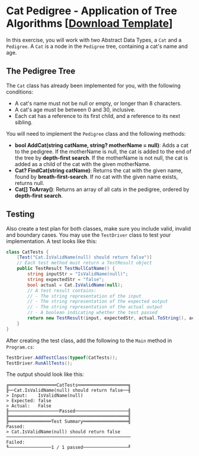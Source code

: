 # Cat Pedigree - Application of Tree Algorithms [[Download Template](https://github.com/cab301/cat-pedigree/archive/main.zip)]

In this exercise, you will work with two Abstract Data Types, a `Cat` and a `Pedigree`. A `Cat` is a node in the `Pedigree` tree, containing a cat's name and age.

## The Pedigree Tree

The `Cat` class has already been implemented for you, with the following conditions:
- A cat's name must not be null or empty, or longer than 8 characters.
- A cat's age must be between 0 and 30, inclusive.
- Each cat has a reference to its first child, and a reference to its next sibling.

You will need to implement the `Pedigree` class and the following methods:
- **bool AddCat(string catName, string? motherName = null)**: Adds a cat to the pedigree. If the motherName is null, the cat is added to the end of the tree by **depth-first search**. If the motherName is not null, the cat is added as a child of the cat with the given motherName.
- **Cat? FindCat(string catName)**: Returns the cat with the given name, found by **breath-first-search**. If no cat with the given name exists, returns null.
- **Cat[] ToArray()**: Returns an array of all cats in the pedigree, ordered by **depth-first search**.

## Testing

Also create a test plan for both classes, make sure you include valid, invalid and boundary cases. You may use the `TestDriver` class to test your implementation. A test looks like this:

```csharp
class CatTests {
    [Test("Cat.IsValidName(null) should return false")]
    // Each test method must return a TestResult object
    public TestResult TestNullCatName() {
        string inputStr = "IsValidName(null)";
        string expectedStr = "false";
        bool actual = Cat.IsValidName(null);
        // A test result contains:
        // - The string representation of the input
        // - The string representation of the expected output
        // - The string representation of the actual output
        // - A boolean indicating whether the test passed
        return new TestResult(input, expectedStr, actual.ToString(), actual == false);
    }
}
```

After creating the test class, add the following to the `Main` method in `Program.cs`:

```csharp
TestDriver.AddTestClass(typeof(CatTests));
TestDriver.RunAllTests();
```

The output should look like this:

```
╔══════════════════CatTests═══════════════════╗
╟──Cat.IsValidName(null) should return false──╢
> Input:    IsValidName(null)
> Expected: false
> Actual:   False
╟───────────────────Passed────────────────────╢
╠═════════════════════════════════════════════╣
╠════════════════Test Summary═════════════════╣
Passed:
> Cat.IsValidName(null) should return false
───────────────────────────────────────────────
Failed:
╙────────────────1 / 1 passed─────────────────╜
```
